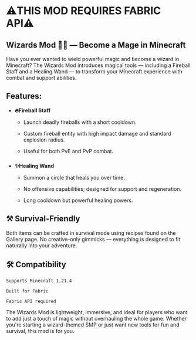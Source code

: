 # **⚠️THIS MOD REQUIRES FABRIC API⚠️**



## Wizards Mod 🧙‍♂️ — Become a Mage in Minecraft

Have you ever wanted to wield powerful magic and become a wizard in Minecraft? The Wizards Mod introduces magical tools — including a Fireball Staff and a Healing Wand — to transform your Minecraft experience with combat and support abilities.


## Features:


- **🔥Fireball Staff**

  - Launch deadly fireballs with a short cooldown.

  - Custom fireball entity with high impact damage and standard explosion radius.
  
  - Useful for both PvE and PvP combat.
  
### 

- **✨Healing Wand**

  - Summon a circle that heals you over time.

  - No offensive capabilities; designed for support and regeneration.

  - Long cooldown but powerful healing powers.



## ⚒️ Survival-Friendly

Both items can be crafted in survival mode using recipes found on the Gallery page. No creative-only gimmicks — everything is designed to fit naturally into your adventure.


## 🛠️ Compatibility

    Supports Minecraft 1.21.4

    Built for Fabric

    Fabric API required



The Wizards Mod is lightweight, immersive, and ideal for players who want to add just a touch of magic without overhauling the whole game. Whether you're starting a wizard-themed SMP or just want new tools for fun and survival, this mod is for you.
    
